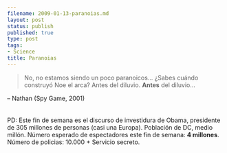 ```yaml
--- 
filename: 2009-01-13-paranoias.md
layout: post
status: publish
published: true
type: post
tags: 
- Science
title: Paranoias
---
```

<blockquote>No, no estamos siendo un poco paranoicos… ¿Sabes cuándo construyó Noe el arca? Antes del diluvio. <span style="font-weight:bold;">Antes</span> del diluvio...</blockquote>
– Nathan (Spy Game, 2001)<br /><br /><br />PD: Este fin de semana es el discurso de investidura de Obama, presidente de 305 millones de personas (casi una Europa). Población de DC, medio millón. Número esperado de espectadores este fin de semana: <span style="font-weight:bold;">4 millones</span>. Número de policias: 10.000 + Servicio secreto.
